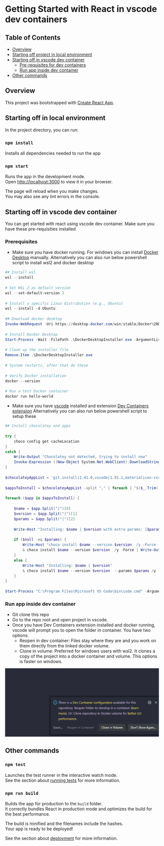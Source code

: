 # Getting Started with React in vscode dev containers

## Table of Contents
- [Overview](#Overview)
- [Starting off project in local environment](#starting-off-in-local-environment)
- [Starting off in vscode dev container](#starting-off-in-vscode-dev-container)
    - [Pre-requisites for dev containers](#prerequisites)
    - [Run app inside dev container](#run-app-inside-dev-container)
- [Other commands](#other-commands)

## Overview

This project was bootstrapped with [Create React App](https://github.com/facebook/create-react-app).

## Starting off in local environment

In the project directory, you can run:

### `npm install`

Installs all dependencies needed to run the app

### `npm start`

Runs the app in the development mode.\
Open [http://localhost:3000](http://localhost:3000) to view it in your browser.

The page will reload when you make changes.\
You may also see any lint errors in the console.

## Starting off in vscode dev container

You can get started with react using vscode dev container. Make sure you have these pre-requisities installed

### Prerequisites

- Make sure you have docker running. For windows you can install [Docker Desktop](https://docs.docker.com/desktop/install/windows-install/#:~:text=Docker%20only%20supports%20Docker%20Desktop%20on%20Windows%20for,as%20Windows%20Server%202019%20or%20Windows%20Server%202022.) manually.
Alternatively you can also run below powershell script to install wsl2 and docker desktop

```powershell
## Install wsl
wsl --install

# Set WSL 2 as default version
wsl --set-default-version 2

# Install a specific Linux distribution (e.g., Ubuntu)
wsl --install -d Ubuntu

## Download docker desktop
Invoke-WebRequest -Uri https://desktop.docker.com/win/stable/Docker%20Desktop%20Installer.exe -OutFile DockerDesktopInstaller.exe

# Install Docker Desktop
Start-Process -Wait -FilePath .\DockerDesktopInstaller.exe -ArgumentList 'install', '--accept-license', '--always-run-service'

# Clean up the installer file
Remove-Item .\DockerDesktopInstaller.exe

# System restarts, after that do these

# Verify Docker installation
docker --version

# Run a test Docker container
docker run hello-world
```

- Make sure you have [vscode](https://code.visualstudio.com/download) installed and extension [Dev Containers extension](vscode:extension/ms-vscode-remote.remote-containers)
Alternatively you can also run below powershell script to setup these

```powershell
## Install chocolatey and apps

try {
    choco config get cacheLocation
}
catch {
    Write-Output "Chocolatey not detected, trying to install now"
    Invoke-Expression ((New-Object System.Net.WebClient).DownloadString('https://chocolatey.org/install.ps1'))
}

$chocolateyAppList = 'git.install|2.41.0,vscode|1.91.1,materialicon-vscode|4.28.0'

$appsToInstall = $chocolateyAppList -split "," | foreach { "$($_.Trim())" }

foreach ($app in $appsToInstall) {

    $name = $app.Split("|")[0]
    $version = $app.Split("|")[1]
    $params = $app.Split("|")[2]
    
    Write-Host "Installing: $name | $version with extra params: [$params]"

    if ($null -eq $params) {
        Write-Host "choco install $name --version $version  /y -Force | Write-Output"
        & choco install $name --version $version  /y -Force | Write-Output
    }
    else {
        Write-Host "Installing: $name | $version"
        & choco install $name --version $version  --params $params /y -Force | Write-Output
    }
}

Start-Process "C:\Program Files\Microsoft VS Code\bin\code.cmd" -ArgumentList "--install-extension","ms-vscode-remote.remote-containers","--force" -wait
```

### Run app inside dev container

- Git clone this repo
- Go to the repo root and open project in vscode.
- Once you have Dev Containers extension installed and docker running, vscode will prompt you to open the folder in container. You have two options:
    - Reopen in dev container: Files stay where they are and you work on them directly from the linked docker volume.
    - Clone in volume: Preferred for windows users with wsl2. It clones a copy of the project into a docker container and volume. This options is faster on windows.

![dev-container](./images/dev-container.png)

## Other commands

### `npm test`

Launches the test runner in the interactive watch mode.\
See the section about [running tests](https://facebook.github.io/create-react-app/docs/running-tests) for more information.

### `npm run build`

Builds the app for production to the `build` folder.\
It correctly bundles React in production mode and optimizes the build for the best performance.

The build is minified and the filenames include the hashes.\
Your app is ready to be deployed!

See the section about [deployment](https://facebook.github.io/create-react-app/docs/deployment) for more information.


